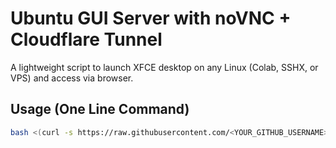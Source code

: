 # Ubuntu GUI Server with noVNC + Cloudflare Tunnel

A lightweight script to launch XFCE desktop on any Linux (Colab, SSHX, or VPS) and access via browser.

## Usage (One Line Command)

```bash
bash <(curl -s https://raw.githubusercontent.com/<YOUR_GITHUB_USERNAME>/ubuntu-gui-server/main/setup.sh)
